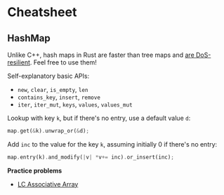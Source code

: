# Cheatsheet

## HashMap

Unlike C++, hash maps in Rust are faster than tree maps and [are DoS-resilient](https://doc.rust-lang.org/std/collections/struct.HashMap.html). Feel free to use them!

Self-explanatory basic APIs:
- `new`, `clear`, `is_empty`, `len`
- `contains_key`, `insert`, `remove`
- `iter`, `iter_mut`, `keys`, `values`, `values_mut`

Lookup with key `k`, but if there's no entry, use a default value `d`:

```rust
map.get(&k).unwrap_or(&d);
```

Add `inc` to the value for the key `k`, assuming initially 0 if there's no entry:

```rust
map.entry(k).and_modify(|v| *v+= inc).or_insert(inc);
```

**Practice problems**
- [LC Associative Array](https://judge.yosupo.jp/problem/associative_array)
